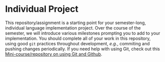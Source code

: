 # Individual Project

This repository/assignment is a starting point for your semester-long, individual language implementation project.
Over the course of the semester, we will introduce various milestones prompting you to add to your implementation.
You should complete all of your work in this repository, using good `git` practices throughout development, _e.g._, commiting and pushing changes periodically.
If you need help with using Git, check out this [Mini-course/repository on using Git and Github](https://github.com/csc312-grinnell/github-starter-course).

